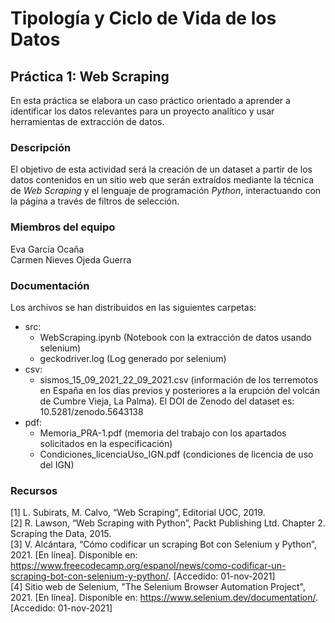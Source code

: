 # Tipología y Ciclo de Vida de los Datos
## Práctica 1: Web Scraping 

En esta práctica se elabora un caso práctico orientado a aprender a identificar los datos relevantes para un proyecto analítico y usar herramientas de extracción de datos.

### Descripción

El objetivo de esta actividad será la creación de un dataset a partir de los datos contenidos en un sitio web que serán extraídos mediante la técnica de _Web Scraping_ y el lenguaje de programación _Python_, interactuando con la página a través de filtros de selección.

### Miembros del equipo

Eva García Ocaña  
Carmen Nieves Ojeda Guerra

### Documentación

Los archivos se han distribuidos en las siguientes carpetas:

- src:   
    * WebScraping.ipynb (Notebook con la extracción de datos usando selenium)
    * geckodriver.log (Log generado por selenium)
- csv: 
    * sismos_15_09_2021_22_09_2021.csv (información de los terremotos en España en los días previos y posteriores a la erupción del volcán de Cumbre Vieja, La Palma). El DOI de Zenodo del dataset es: 10.5281/zenodo.5643138
- pdf: 
    * Memoria_PRA-1.pdf (memoria del trabajo con los apartados solicitados en la especificación) 
    * Condiciones_licenciaUso_IGN.pdf (condiciones de licencia de uso del IGN)

### Recursos

[1] L. Subirats, M. Calvo, “Web Scraping”, Editorial UOC, 2019.  
[2] R. Lawson, “Web Scraping with Python”, Packt Publishing Ltd. Chapter 2. Scraping the Data, 2015.  
[3] V. Alcántara, “Cómo codificar un scraping Bot con Selenium y Python”, 2021. [En línea]. Disponible en: https://www.freecodecamp.org/espanol/news/como-codificar-un-scraping-bot-con-selenium-y-python/. [Accedido: 01-nov-2021]  
[4] Sitio web de Selenium, "The Selenium Browser Automation Project", 2021. [En línea]. Disponible en: https://www.selenium.dev/documentation/. [Accedido: 01-nov-2021]
